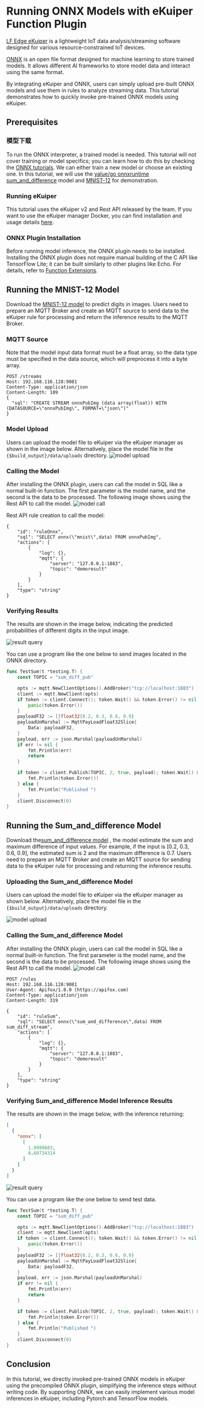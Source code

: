 # Running ONNX Models with eKuiper Function Plugin

[LF Edge eKuiper](https://www.lfedge.org/projects/ekuiper/) is a lightweight IoT data analysis/streaming software
designed for various resource-constrained IoT devices.

[ONNX](https://onnx.ai/get-started.html) is an open file format designed for machine learning to store trained models.
It allows different AI frameworks to store model data and interact using the same format.

By integrating eKuiper and ONNX, users can simply upload pre-built ONNX models and use them in rules to analyze streaming data. This tutorial demonstrates how to quickly invoke pre-trained ONNX models using eKuiper.

## Prerequisites

### 模型下载

To run the ONNX interpreter, a trained model is needed. This tutorial will not cover training or model specifics; you can learn how to do this by checking the [ONNX tutorials](https://github.com/onnx/tutorials#converting-to-onnx-format).
We can either train a new model or choose an existing one.
In this tutorial, we will use the [yalue/go onnxruntime](https://github.com/yalue/onnxruntime_go_examples)  [sum_and_difference](https://github.com/yalue/onnxruntime_go_examples/tree/master/sum_and_difference) model and [MNIST-12](https://github.com/onnx/models/tree/ddbbd1274c8387e3745778705810c340dea3d8c7/validated/vision/classification/mnist) for demonstration.

### Running eKuiper

This tutorial uses the eKuiper v2 and Rest API released by the team. If you want to use the eKuiper manager Docker, you can find installation and usage details [here](https://hub.docker.com/r/emqx/ekuiper-manager).

### ONNX Plugin Installation

Before running model inference, the ONNX plugin needs to be installed.
Installing the ONNX plugin does not require manual building of the C API like TensorFlow Lite; it can be built similarly to other plugins like Echo. For details, refer to [Function Extensions](https://ekuiper.org/docs/zh/latest/extension/native/develop/function.html).

## Running the MNIST-12 Model

Download the [MNIST-12 model](https://github.com/onnx/models/blob/ddbbd1274c8387e3745778705810c340dea3d8c7/validated/vision/classification/mnist/model/mnist-12.onnx) to predict digits in images.
Users need to prepare an MQTT Broker and create an MQTT source to send data to the eKuiper rule for processing and return the inference results to the MQTT Broker.

### MQTT Source

Note that the model input data format must be a float array, so the data type must be specified in the data source, which will preprocess it into a byte array.

```shell
POST /streams 
Host: 192.168.116.128:9081
Content-Type: application/json
Content-Length: 109
{
  "sql": "CREATE STREAM onnxPubImg (data array(float)) WITH (DATASOURCE=\"onnxPubImg\", FORMAT=\"json\")"
}
```

### Model Upload

Users can upload the model file to eKuiper via the eKuiper manager as shown in the image below. Alternatively, place the model file in the `{$build_output}/data/uploads` directory.
![model upload](../../resources/sin_upload.png)

### Calling the Model

After installing the ONNX plugin, users can call the model in SQL like a normal built-in function. The first parameter is the model name, and the second is the data to be processed. 
The following image shows using the Rest API to call the model.
![model call](../../resources/tflite_sin_rule.png)

Rest API rule creation to call the model:

```shell
{
    "id": "ruleOnnx",
    "sql": "SELECT onnx(\"mnist\",data) FROM onnxPubImg",
    "actions": [
        {
            "log": {},
            "mqtt": {
                "server": "127.0.0.1:1883",
                "topic": "demoresult"
            }
        }
    ],
    "type": "string"
}
```

### Verifying Results

The results are shown in the image below, indicating the predicted probabilities of different digits in the input image.

![result query](../../resources/mqttx_mnist.png)

You can use a program like the one below to send images located in the ONNX directory.

```go
func TestSum(t *testing.T) {
    const TOPIC = "sum_diff_pub"

    opts := mqtt.NewClientOptions().AddBroker("tcp://localhost:1883")
    client := mqtt.NewClient(opts)
    if token := client.Connect(); token.Wait() && token.Error() != nil {
        panic(token.Error())
    }
    payloadF32 := []float32{0.2, 0.3, 0.6, 0.9}
    payloadUnMarshal := MqttPayLoadFloat32Slice{
        Data: payloadF32,
    }
    payload, err := json.Marshal(payloadUnMarshal)
    if err != nil {
        fmt.Println(err)
        return
    }

    if token := client.Publish(TOPIC, 2, true, payload); token.Wait() && token.Error() != nil {
        fmt.Println(token.Error())
    } else {
        fmt.Println("Published ")
    }
    client.Disconnect(0)
}
```

## Running the Sum_and_difference Model

Download the[sum_and_difference model](https://github.com/yalue/onnxruntime_go_examples/blob/master/sum_and_difference/sum_and_difference.onnx) , the model estimate the sum and maximum difference of input values.
For example, if the input is [0.2, 0.3, 0.6, 0.9], the estimated sum is 2 and the maximum difference is 0.7. Users need to prepare an MQTT Broker and create an MQTT source for sending data to the eKuiper rule for processing and returning the inference results.

### Uploading the Sum_and_difference Model

Users can upload the model file to eKuiper via the eKuiper manager as shown below. Alternatively, place the model file in the `{$build_output}/data/uploads` directory.

![model upload](../../resources/mobilenet_upload.png)

### Calling the Sum_and_difference Model

After installing the ONNX plugin, users can call the model in SQL like a normal built-in function. The first parameter is the model name, and the second is the data to be processed. 
The following image shows using the Rest API to call the model.
![model call](../../resources/tflite_sin_rule.png)

```shell
POST /rules 
Host: 192.168.116.128:9081
User-Agent: Apifox/1.0.0 (https://apifox.com)
Content-Type: application/json
Content-Length: 319

{
    "id": "ruleSum",
    "sql": "SELECT onnx(\"sum_and_difference\",data) FROM sum_diff_stream",
    "actions": [
        {
            "log": {},
            "mqtt": {
                "server": "127.0.0.1:1883",
                "topic": "demoresult"
            }
        }
    ],
    "type": "string"
}
```

### Verifying Sum_and_difference Model Inference Results

The results are shown in the image below, with the inference returning:

```json
[
  {
    "onnx": [
      [
        1.9999883,
        0.60734314
      ]
    ]
  }
]
```

![result query](../../resources/mqttx_sum_and_difference.png)

You can use a program like the one below to send test data.

```go
func TestSum(t *testing.T) {
    const TOPIC = "sum_diff_pub"

    opts := mqtt.NewClientOptions().AddBroker("tcp://localhost:1883")
    client := mqtt.NewClient(opts)
    if token := client.Connect(); token.Wait() && token.Error() != nil {
        panic(token.Error())
    }
    payloadF32 := []float32{0.2, 0.3, 0.6, 0.9}
    payloadUnMarshal := MqttPayLoadFloat32Slice{
        Data: payloadF32,
    }
    payload, err := json.Marshal(payloadUnMarshal)
    if err != nil {
        fmt.Println(err)
        return
    }

    if token := client.Publish(TOPIC, 2, true, payload); token.Wait() && token.Error() != nil {
        fmt.Println(token.Error())
    } else {
        fmt.Println("Published ")
    }
    client.Disconnect(0)
}
```

## Conclusion

In this tutorial, we directly invoked pre-trained ONNX models in eKuiper using the precompiled ONNX plugin, simplifying the inference steps without writing code.
By supporting ONNX, we can easily implement various model inferences in eKuiper, including Pytorch and TensorFlow models.
